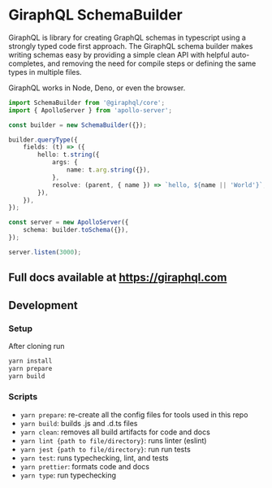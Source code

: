 # GiraphQL SchemaBuilder

GiraphQL is library for creating GraphQL schemas in typescript using a strongly typed code first
approach. The GiraphQL schema builder makes writing schemas easy by providing a simple clean API
with helpful auto-completes, and removing the need for compile steps or defining the same types in
multiple files.

GiraphQL works in Node, Deno, or even the browser.


```typescript
import SchemaBuilder from '@giraphql/core';
import { ApolloServer } from 'apollo-server';

const builder = new SchemaBuilder({});

builder.queryType({
    fields: (t) => ({
        hello: t.string({
            args: {
                name: t.arg.string({}),
            },
            resolve: (parent, { name }) => `hello, ${name || 'World'}`,
        }),
    }),
});

const server = new ApolloServer({
    schema: builder.toSchema({}),
});

server.listen(3000);
```

## Full docs available at https://giraphql.com

## Development

### Setup

After cloning run

```bash
yarn install
yarn prepare
yarn build
```

### Scripts

- `yarn prepare`: re-create all the config files for tools used in this repo
- `yarn build`: builds .js and .d.ts files
- `yarn clean`: removes all build artifacts for code and docs
- `yarn lint {path to file/directory}`: runs linter (eslint)
- `yarn jest {path to file/directory}`: run run tests
- `yarn test`: runs typechecking, lint, and tests
- `yarn prettier`: formats code and docs
- `yarn type`: run typechecking
